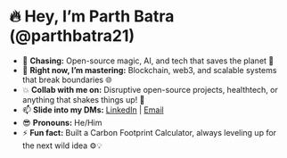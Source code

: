# 🔥 Hey, I’m Parth Batra (@parthbatra21) 

- 👀 **Chasing:** Open-source magic, AI, and tech that saves the planet 🌱
- 🚀 **Right now, I’m mastering:** Blockchain, web3, and scalable systems that break boundaries 🌐
- 💥 **Collab with me on:** Disruptive open-source projects, healthtech, or anything that shakes things up! 🤝
- 📫 **Slide into my DMs:** [LinkedIn](www.linkedin.com/in/parthbatra21) | [Email](mailto:parthbatrab@gmail.com)
- 😎 **Pronouns:** He/Him
- ⚡ **Fun fact:** Built a Carbon Footprint Calculator, always leveling up for the next wild idea ⚙️💡

<!---
parthbatra21/parthbatra21 is a ✨ special ✨ repository because its `README.md` (this file) appears on your GitHub profile.
You can click the Preview link to take a look at your changes.
--->
